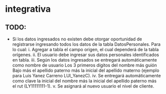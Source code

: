 # integrativa 
## TODO:
- Si los datos ingresados no existen debe otorgar oportunidad de registrarse ingresando todos los
  datos de la tabla DatosPersonales. Para lo cual:
        i. Agregar a tabla el campo origen, el cual dependerá de la tabla orígenes.
        ii. El usuario debe ingresar sus datos personales identificados en tabla.
        iii. Según los datos ingresados se entregará automáticamente como nombre de usuario Los
        3 primeros dígitos del nombre más guión Bajo más el apellido paterno más la inicial del
        apellido materno (ejemplo para Luis Yanez Carreno LUI_YanezC).
        iv. Se entregará automáticamente como clave la inicial del nombre más la inicial del
        apellido paterno más el rut (LY11111111-1).
        v. Se asignará al nuevo usuario el nivel de cliente.